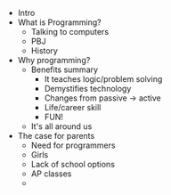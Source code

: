 * Intro
* What is Programming?
    * Talking to computers
    * PBJ
    * History
* Why programming?
    * Benefits summary
        * It teaches logic/problem solving
        * Demystifies technology
        * Changes from passive -> active
        * Life/career skill
        * FUN!
    * It's all around us
* The case for parents
    * Need for programmers
    * Girls
    * Lack of school options
    * AP classes
    *
